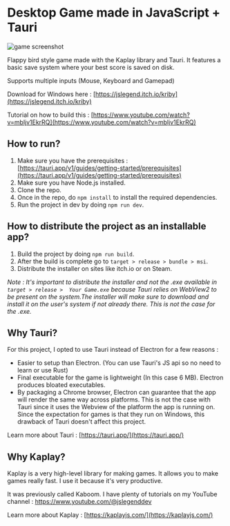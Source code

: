# Desktop Game made in JavaScript + Tauri

![game screenshot](./game.png)

Flappy bird style game made with the Kaplay library and Tauri. It features a basic save system where your best score is saved on disk.

Supports multiple inputs (Mouse, Keyboard and Gamepad)

Download for Windows here : [https://jslegend.itch.io/kriby](https://jslegend.itch.io/kriby)

Tutorial on how to build this : [https://www.youtube.com/watch?v=mbljv1EkrRQ](https://www.youtube.com/watch?v=mbljv1EkrRQ)

## How to run?

1. Make sure you have the prerequisites : [https://tauri.app/v1/guides/getting-started/prerequisites](https://tauri.app/v1/guides/getting-started/prerequisites)
2. Make sure you have Node.js installed.
3. Clone the repo.
4. Once in the repo, do `npm install` to install the required dependencies.
5. Run the project in dev by doing `npm run dev`.

## How to distribute the project as an installable app?

1. Build the project by doing `npm run build`.
2. After the build is complete go to `target > release > bundle > msi`.
3. Distribute the installer on sites like itch.io or on Steam.

_Note : It's important to distribute the installer and not the .exe available in `target > release >  Your Game.exe` because Tauri relies on WebView2 to be present on the system.The installer will make sure to download and install it on the user's system if not already there. This is not the case for the .exe._

## Why Tauri?

For this project, I opted to use Tauri instead of Electron for a few reasons :

- Easier to setup than Electron. (You can use Tauri's JS api so no need to learn or use Rust)
- Final executable for the game is lightweight (In this case 6 MB). Electron produces bloated executables.
- By packaging a Chrome browser, Electron can guarantee that the app will render the same way across platforms. This is not the case with Tauri since it uses the Webview of the platform the app is running on. Since the expectation for games is that they run on Windows, this drawback of Tauri doesn't affect this project.

Learn more about Tauri : [https://tauri.app/](https://tauri.app/)

## Why Kaplay?

Kaplay is a very high-level library for making games. It allows you to make games really fast. I use it because it's very productive.

It was previously called Kaboom. I have plenty of tutorials on my YouTube channel : https://www.youtube.com/@jslegenddev

Learn more about Kaplay : [https://kaplayjs.com/](https://kaplayjs.com/)


